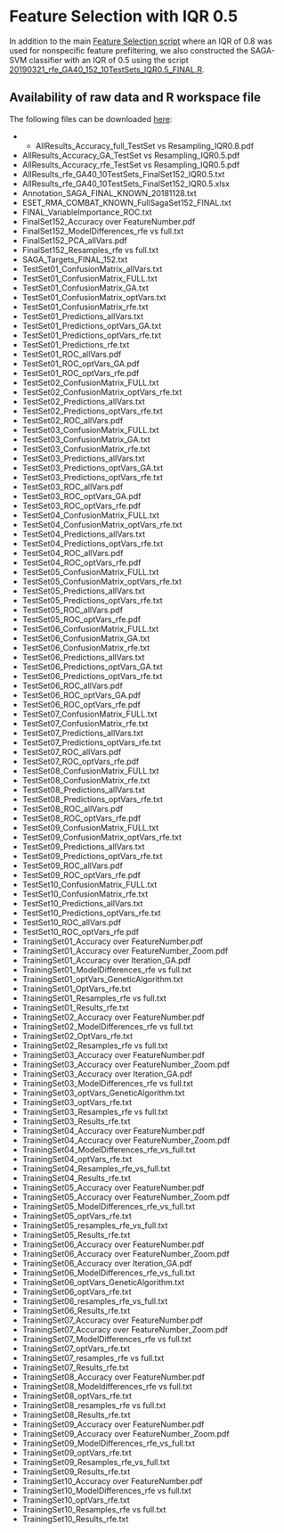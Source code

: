 # Feature Selection with IQR 0.5
In addition to the main [Feature Selection script](../../../Paper/Feature%20Selection/20190306_rfe_GA40_152_10TestSets_IQR0.8_FINAL_median.R) where an IQR of 0.8 was used for nonspecific feature prefiltering, we also constructed the SAGA-SVM classifier with an IQR of 0.5 using the script [20190321_rfe_GA40_152_10TestSets_IQR0.5_FINAL.R](./20190321_rfe_GA40_152_10TestSets_IQR0.5_FINAL.R).

## Availability of raw data and R workspace file

The following files can be downloaded [here](https://owncloud.gwdg.de/index.php/s/K7Rr2ZJlMdyRGgd):
*	*	AllResults_Accuracy_full_TestSet vs Resampling_IQR0.8.pdf
*	AllResults_Accuracy_GA_TestSet vs Resampling_IQR0.5.pdf
*	AllResults_Accuracy_rfe_TestSet vs Resampling_IQR0.5.pdf
*	AllResults_rfe_GA40_10TestSets_FinalSet152_IQR0.5.txt
*	AllResults_rfe_GA40_10TestSets_FinalSet152_IQR0.5.xlsx
*	Annotation_SAGA_FINAL_KNOWN_20181128.txt
*	ESET_RMA_COMBAT_KNOWN_FullSagaSet152_FINAL.txt
*	FINAL_VariableImportance_ROC.txt
*	FinalSet152_Accuracy over FeatureNumber.pdf
*	FinalSet152_ModelDifferences_rfe vs full.txt
*	FinalSet152_PCA_allVars.pdf
*	FinalSet152_Resamples_rfe vs full.txt
*	SAGA_Targets_FINAL_152.txt
*	TestSet01_ConfusionMatrix_allVars.txt
*	TestSet01_ConfusionMatrix_FULL.txt
*	TestSet01_ConfusionMatrix_GA.txt
*	TestSet01_ConfusionMatrix_optVars.txt
*	TestSet01_ConfusionMatrix_rfe.txt
*	TestSet01_Predictions_allVars.txt
*	TestSet01_Predictions_optVars_GA.txt
*	TestSet01_Predictions_optVars_rfe.txt
*	TestSet01_Predictions_rfe.txt
*	TestSet01_ROC_allVars.pdf
*	TestSet01_ROC_optVars_GA.pdf
*	TestSet01_ROC_optVars_rfe.pdf
*	TestSet02_ConfusionMatrix_FULL.txt
*	TestSet02_ConfusionMatrix_optVars_rfe.txt
*	TestSet02_Predictions_allVars.txt
*	TestSet02_Predictions_optVars_rfe.txt
*	TestSet02_ROC_allVars.pdf
*	TestSet03_ConfusionMatrix_FULL.txt
*	TestSet03_ConfusionMatrix_GA.txt
*	TestSet03_ConfusionMatrix_rfe.txt
*	TestSet03_Predictions_allVars.txt
*	TestSet03_Predictions_optVars_GA.txt
*	TestSet03_Predictions_optVars_rfe.txt
*	TestSet03_ROC_allVars.pdf
*	TestSet03_ROC_optVars_GA.pdf
*	TestSet03_ROC_optVars_rfe.pdf
*	TestSet04_ConfusionMatrix_FULL.txt
*	TestSet04_ConfusionMatrix_optVars_rfe.txt
*	TestSet04_Predictions_allVars.txt
*	TestSet04_Predictions_optVars_rfe.txt
*	TestSet04_ROC_allVars.pdf
*	TestSet04_ROC_optVars_rfe.pdf
*	TestSet05_ConfusionMatrix_FULL.txt
*	TestSet05_ConfusionMatrix_optVars_rfe.txt
*	TestSet05_Predictions_allVars.txt
*	TestSet05_Predictions_optVars_rfe.txt
*	TestSet05_ROC_allVars.pdf
*	TestSet05_ROC_optVars_rfe.pdf
*	TestSet06_ConfusionMatrix_FULL.txt
*	TestSet06_ConfusionMatrix_GA.txt
*	TestSet06_ConfusionMatrix_rfe.txt
*	TestSet06_Predictions_allVars.txt
*	TestSet06_Predictions_optVars_GA.txt
*	TestSet06_Predictions_optVars_rfe.txt
*	TestSet06_ROC_allVars.pdf
*	TestSet06_ROC_optVars_GA.pdf
*	TestSet06_ROC_optVars_rfe.pdf
*	TestSet07_ConfusionMatrix_FULL.txt
*	TestSet07_ConfusionMatrix_rfe.txt
*	TestSet07_Predictions_allVars.txt
*	TestSet07_Predictions_optVars_rfe.txt
*	TestSet07_ROC_allVars.pdf
*	TestSet07_ROC_optVars_rfe.pdf
*	TestSet08_ConfusionMatrix_FULL.txt
*	TestSet08_ConfusionMatrix_rfe.txt
*	TestSet08_Predictions_allVars.txt
*	TestSet08_Predictions_optVars_rfe.txt
*	TestSet08_ROC_allVars.pdf
*	TestSet08_ROC_optVars_rfe.pdf
*	TestSet09_ConfusionMatrix_FULL.txt
*	TestSet09_ConfusionMatrix_optVars_rfe.txt
*	TestSet09_Predictions_allVars.txt
*	TestSet09_Predictions_optVars_rfe.txt
*	TestSet09_ROC_allVars.pdf
*	TestSet09_ROC_optVars_rfe.pdf
*	TestSet10_ConfusionMatrix_FULL.txt
*	TestSet10_ConfusionMatrix_rfe.txt
*	TestSet10_Predictions_allVars.txt
*	TestSet10_Predictions_optVars_rfe.txt
*	TestSet10_ROC_allVars.pdf
*	TestSet10_ROC_optVars_rfe.pdf
*	TrainingSet01_Accuracy over FeatureNumber.pdf
*	TrainingSet01_Accuracy over FeatureNumber_Zoom.pdf
*	TrainingSet01_Accuracy over Iteration_GA.pdf
*	TrainingSet01_ModelDifferences_rfe vs full.txt
*	TrainingSet01_optVars_GeneticAlgorithm.txt
*	TrainingSet01_OptVars_rfe.txt
*	TrainingSet01_Resamples_rfe vs full.txt
*	TrainingSet01_Results_rfe.txt
*	TrainingSet02_Accuracy over FeatureNumber.pdf
*	TrainingSet02_ModelDifferences_rfe vs full.txt
*	TrainingSet02_OptVars_rfe.txt
*	TrainingSet02_Resamples_rfe vs full.txt
*	TrainingSet03_Accuracy over FeatureNumber.pdf
*	TrainingSet03_Accuracy over FeatureNumber_Zoom.pdf
*	TrainingSet03_Accuracy over Iteration_GA.pdf
*	TrainingSet03_ModelDifferences_rfe vs full.txt
*	TrainingSet03_optVars_GeneticAlgorithm.txt
*	TrainingSet03_optVars_rfe.txt
*	TrainingSet03_Resamples_rfe vs full.txt
*	TrainingSet03_Results_rfe.txt
*	TrainingSet04_Accuracy over FeatureNumber.pdf
*	TrainingSet04_Accuracy over FeatureNumber_Zoom.pdf
*	TrainingSet04_ModelDifferences_rfe_vs_full.txt
*	TrainingSet04_optVars_rfe.txt
*	TrainingSet04_Resamples_rfe_vs_full.txt
*	TrainingSet04_Results_rfe.txt
*	TrainingSet05_Accuracy over FeatureNumber.pdf
*	TrainingSet05_Accuracy over FeatureNumber_Zoom.pdf
*	TrainingSet05_ModelDifferences_rfe_vs_full.txt
*	TrainingSet05_optVars_rfe.txt
*	TrainingSet05_resamples_rfe_vs_full.txt
*	TrainingSet05_Results_rfe.txt
*	TrainingSet06_Accuracy over FeatureNumber.pdf
*	TrainingSet06_Accuracy over FeatureNumber_Zoom.pdf
*	TrainingSet06_Accuracy over Iteration_GA.pdf
*	TrainingSet06_ModelDifferences_rfe_vs_full.txt
*	TrainingSet06_optVars_GeneticAlgorithm.txt
*	TrainingSet06_optVars_rfe.txt
*	TrainingSet06_resamples_rfe_vs_full.txt
*	TrainingSet06_Results_rfe.txt
*	TrainingSet07_Accuracy over FeatureNumber.pdf
*	TrainingSet07_Accuracy over FeatureNumber_Zoom.pdf
*	TrainingSet07_ModelDifferences_rfe vs full.txt
*	TrainingSet07_optVars_rfe.txt
*	TrainingSet07_resamples_rfe vs full.txt
*	TrainingSet07_Results_rfe.txt
*	TrainingSet08_Accuracy over FeatureNumber.pdf
*	TrainingSet08_Modeldifferences_rfe vs full.txt
*	TrainingSet08_optVars_rfe.txt
*	TrainingSet08_resamples_rfe vs full.txt
*	TrainingSet08_Results_rfe.txt
*	TrainingSet09_Accuracy over FeatureNumber.pdf
*	TrainingSet09_Accuracy over FeatureNumber_Zoom.pdf
*	TrainingSet09_ModelDifferences_rfe_vs_full.txt
*	TrainingSet09_optVars_rfe.txt
*	TrainingSet09_Resamples_rfe_vs_full.txt
*	TrainingSet09_Results_rfe.txt
*	TrainingSet10_Accuracy over FeatureNumber.pdf
*	TrainingSet10_ModelDifferences_rfe vs full.txt
*	TrainingSet10_optVars_rfe.txt
*	TrainingSet10_Resamples_rfe vs full.txt
*	TrainingSet10_Results_rfe.txt
